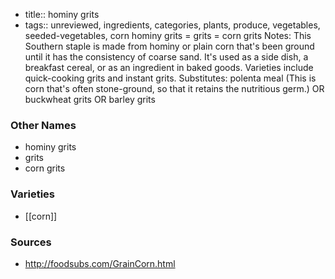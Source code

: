 - title:: hominy grits
- tags:: unreviewed, ingredients, categories, plants, produce, vegetables, seeded-vegetables, corn
hominy grits = grits = corn grits Notes: This Southern staple is made from hominy or plain corn that's been ground until it has the consistency of coarse sand. It's used as a side dish, a breakfast cereal, or as an ingredient in baked goods. Varieties include quick-cooking grits and instant grits. Substitutes: polenta meal (This is corn that's often stone-ground, so that it retains the nutritious germ.) OR buckwheat grits OR barley grits

### Other Names

* hominy grits
* grits
* corn grits

### Varieties

* [[corn]]

### Sources
* http://foodsubs.com/GrainCorn.html
